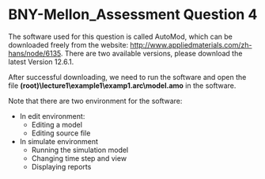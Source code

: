 # BNY-Mellon_Assessment Question 4
The software used for this question is called AutoMod, which can be downloaded freely from the website: http://www.appliedmaterials.com/zh-hans/node/6135. There are two available versions, please download the latest Version 12.6.1.

After successful downloading, we need to run the software and open the file **(root)\lecture1\example1\examp1.arc\model.amo** in the software.       

Note that there are two environment for the software:
* In edit environment:
  * Editing a model
  * Editing source file
* In simulate environment
  * Running the simulation model
  * Changing time step and view
  * Displaying reports
